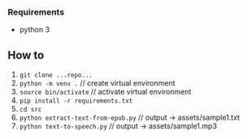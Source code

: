 ### Requirements
- python 3

## How to
1. ```git clone ...repo...```
2. ```python -m venv .``` // create virtual environment
3. `source bin/activate` // activate virtual environment
4. `pip install -r requirements.txt`
5. `cd src`
6. `python extract-text-from-epub.py` // output -> assets/sample1.txt
7. `python text-to-speech.py` // output -> assets/sample1.mp3
